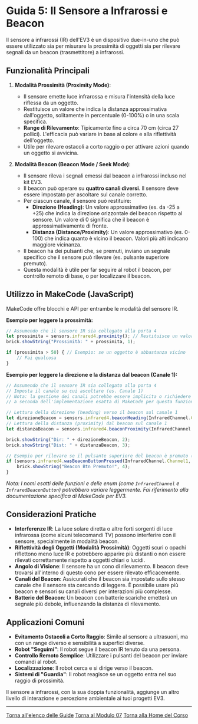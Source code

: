 # Guida 5: Il Sensore a Infrarossi e Beacon

Il sensore a infrarossi (IR) dell'EV3 è un dispositivo due-in-uno che può essere utilizzato sia per misurare la prossimità di oggetti sia per rilevare segnali da un beacon (trasmettitore) a infrarossi.

## Funzionalità Principali

1.  **Modalità Prossimità (Proximity Mode)**:
    *   Il sensore emette luce infrarossa e misura l'intensità della luce riflessa da un oggetto.
    *   Restituisce un valore che indica la distanza approssimativa dall'oggetto, solitamente in percentuale (0-100%) o in una scala specifica.
    *   **Range di Rilevamento**: Tipicamente fino a circa 70 cm (circa 27 pollici). L'efficacia può variare in base al colore e alla riflettività dell'oggetto.
    *   Utile per rilevare ostacoli a corto raggio o per attivare azioni quando un oggetto si avvicina.

2.  **Modalità Beacon (Beacon Mode / Seek Mode)**:
    *   Il sensore rileva i segnali emessi dal beacon a infrarossi incluso nel kit EV3.
    *   Il beacon può operare su **quattro canali diversi**. Il sensore deve essere impostato per ascoltare sul canale corretto.
    *   Per ciascun canale, il sensore può restituire:
        *   **Direzione (Heading)**: Un valore approssimativo (es. da -25 a +25) che indica la direzione orizzontale del beacon rispetto al sensore. Un valore di 0 significa che il beacon è approssimativamente di fronte.
        *   **Distanza (Distance/Proximity)**: Un valore approssimativo (es. 0-100) che indica quanto è vicino il beacon. Valori più alti indicano maggiore vicinanza.
    *   Il beacon ha dei pulsanti che, se premuti, inviano un segnale specifico che il sensore può rilevare (es. pulsante superiore premuto).
    *   Questa modalità è utile per far seguire al robot il beacon, per controllo remoto di base, o per localizzare il beacon.

## Utilizzo in MakeCode (JavaScript)

MakeCode offre blocchi e API per entrambe le modalità del sensore IR.

**Esempio per leggere la prossimità:**

```javascript
// Assumendo che il sensore IR sia collegato alla porta 4
let prossimita = sensors.infrared4.proximity(); // Restituisce un valore, es. 0-100
brick.showString("Prossimità: " + prossimita, 1);

if (prossimita > 50) { // Esempio: se un oggetto è abbastanza vicino
    // Fai qualcosa
}
```

**Esempio per leggere la direzione e la distanza dal beacon (Canale 1):**

```javascript
// Assumendo che il sensore IR sia collegato alla porta 4
// Imposta il canale su cui ascoltare (es. Canale 1)
// Nota: la gestione dei canali potrebbe essere implicita o richiedere una configurazione specifica
// a seconda dell'implementazione esatta di MakeCode per questa funzionalità.

// Lettura della direzione (heading) verso il beacon sul canale 1
let direzioneBeacon = sensors.infrared4.beaconHeading(InfraredChannel.Channel1);
// Lettura della distanza (proximity) dal beacon sul canale 1
let distanzaBeacon = sensors.infrared4.beaconProximity(InfraredChannel.Channel1);

brick.showString("Dir: " + direzioneBeacon, 2);
brick.showString("Dist: " + distanzaBeacon, 3);

// Esempio per rilevare se il pulsante superiore del beacon è premuto (Canale 1)
if (sensors.infrared4.wasBeaconButtonPressed(InfraredChannel.Channel1, InfraredBeaconButton.Top)) {
    brick.showString("Beacon Btn Premuto!", 4);
}
```
*Nota: I nomi esatti delle funzioni e delle enum (come `InfraredChannel` e `InfraredBeaconButton`) potrebbero variare leggermente. Fai riferimento alla documentazione specifica di MakeCode per EV3.* 

## Considerazioni Pratiche

*   **Interferenze IR**: La luce solare diretta o altre forti sorgenti di luce infrarossa (come alcuni telecomandi TV) possono interferire con il sensore, specialmente in modalità beacon.
*   **Riflettività degli Oggetti (Modalità Prossimità)**: Oggetti scuri o opachi riflettono meno luce IR e potrebbero apparire più distanti o non essere rilevati correttamente rispetto a oggetti chiari o lucidi.
*   **Angolo di Visione**: Il sensore ha un cono di rilevamento. Il beacon deve trovarsi all'interno di questo cono per essere rilevato efficacemente.
*   **Canali del Beacon**: Assicurati che il beacon sia impostato sullo stesso canale che il sensore sta cercando di leggere. È possibile usare più beacon e sensori su canali diversi per interazioni più complesse.
*   **Batterie del Beacon**: Un beacon con batterie scariche emetterà un segnale più debole, influenzando la distanza di rilevamento.

## Applicazioni Comuni

*   **Evitamento Ostacoli a Corto Raggio**: Simile al sensore a ultrasuoni, ma con un range diverso e sensibilità a superfici diverse.
*   **Robot "Seguimi"**: Il robot segue il beacon IR tenuto da una persona.
*   **Controllo Remoto Semplice**: Utilizzare i pulsanti del beacon per inviare comandi al robot.
*   **Localizzazione**: Il robot cerca e si dirige verso il beacon.
*   **Sistemi di "Guardia"**: Il robot reagisce se un oggetto entra nel suo raggio di prossimità.

Il sensore a infrarossi, con la sua doppia funzionalità, aggiunge un altro livello di interazione e percezione ambientale ai tuoi progetti EV3.

---

[Torna all'elenco delle Guide](./README.md)
[Torna al Modulo 07](../README.md)
[Torna alla Home del Corso](../../../README.md)